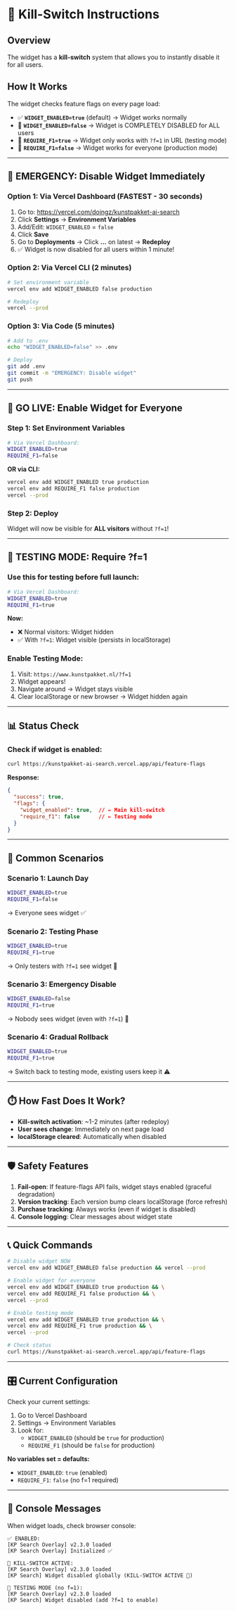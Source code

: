 # 🔴 Kill-Switch Instructions

## Overview

The widget has a **kill-switch** system that allows you to instantly disable it for all users.

## How It Works

The widget checks feature flags on every page load:
- ✅ **`WIDGET_ENABLED=true`** (default) → Widget works normally
- 🔴 **`WIDGET_ENABLED=false`** → Widget is COMPLETELY DISABLED for ALL users
- 🔧 **`REQUIRE_F1=true`** → Widget only works with `?f=1` in URL (testing mode)
- 🚀 **`REQUIRE_F1=false`** → Widget works for everyone (production mode)

---

## 🚨 EMERGENCY: Disable Widget Immediately

### Option 1: Via Vercel Dashboard (FASTEST - 30 seconds)

1. Go to: https://vercel.com/doingz/kunstpakket-ai-search
2. Click **Settings** → **Environment Variables**
3. Add/Edit: `WIDGET_ENABLED` = `false`
4. Click **Save**
5. Go to **Deployments** → Click **...** on latest → **Redeploy**
6. ✅ Widget is now disabled for all users within 1 minute!

### Option 2: Via Vercel CLI (2 minutes)

```bash
# Set environment variable
vercel env add WIDGET_ENABLED false production

# Redeploy
vercel --prod
```

### Option 3: Via Code (5 minutes)

```bash
# Add to .env
echo "WIDGET_ENABLED=false" >> .env

# Deploy
git add .env
git commit -m "EMERGENCY: Disable widget"
git push
```

---

## 🚀 GO LIVE: Enable Widget for Everyone

### Step 1: Set Environment Variables

```bash
# Via Vercel Dashboard:
WIDGET_ENABLED=true
REQUIRE_F1=false
```

**OR via CLI:**

```bash
vercel env add WIDGET_ENABLED true production
vercel env add REQUIRE_F1 false production
vercel --prod
```

### Step 2: Deploy

Widget will now be visible for **ALL visitors** without `?f=1`!

---

## 🔧 TESTING MODE: Require ?f=1

### Use this for testing before full launch:

```bash
# Via Vercel Dashboard:
WIDGET_ENABLED=true
REQUIRE_F1=true
```

**Now:**
- ❌ Normal visitors: Widget hidden
- ✅ With `?f=1`: Widget visible (persists in localStorage)

### Enable Testing Mode:

1. Visit: `https://www.kunstpakket.nl/?f=1`
2. Widget appears!
3. Navigate around → Widget stays visible
4. Clear localStorage or new browser → Widget hidden again

---

## 📊 Status Check

### Check if widget is enabled:

```bash
curl https://kunstpakket-ai-search.vercel.app/api/feature-flags
```

**Response:**

```json
{
  "success": true,
  "flags": {
    "widget_enabled": true,  // ← Main kill-switch
    "require_f1": false      // ← Testing mode
  }
}
```

---

## 🎯 Common Scenarios

### Scenario 1: Launch Day
```bash
WIDGET_ENABLED=true
REQUIRE_F1=false
```
→ Everyone sees widget ✅

### Scenario 2: Testing Phase
```bash
WIDGET_ENABLED=true
REQUIRE_F1=true
```
→ Only testers with `?f=1` see widget 🔧

### Scenario 3: Emergency Disable
```bash
WIDGET_ENABLED=false
REQUIRE_F1=true
```
→ Nobody sees widget (even with `?f=1`) 🔴

### Scenario 4: Gradual Rollback
```bash
WIDGET_ENABLED=true
REQUIRE_F1=true
```
→ Switch back to testing mode, existing users keep it ⚠️

---

## ⏱️ How Fast Does It Work?

- **Kill-switch activation**: ~1-2 minutes (after redeploy)
- **User sees change**: Immediately on next page load
- **localStorage cleared**: Automatically when disabled

---

## 🛡️ Safety Features

1. **Fail-open**: If feature-flags API fails, widget stays enabled (graceful degradation)
2. **Version tracking**: Each version bump clears localStorage (force refresh)
3. **Purchase tracking**: Always works (even if widget is disabled)
4. **Console logging**: Clear messages about widget state

---

## 📞 Quick Commands

```bash
# Disable widget NOW
vercel env add WIDGET_ENABLED false production && vercel --prod

# Enable widget for everyone
vercel env add WIDGET_ENABLED true production && \
vercel env add REQUIRE_F1 false production && \
vercel --prod

# Enable testing mode
vercel env add WIDGET_ENABLED true production && \
vercel env add REQUIRE_F1 true production && \
vercel --prod

# Check status
curl https://kunstpakket-ai-search.vercel.app/api/feature-flags
```

---

## 🎛️ Current Configuration

Check your current settings:

1. Go to Vercel Dashboard
2. Settings → Environment Variables
3. Look for:
   - `WIDGET_ENABLED` (should be `true` for production)
   - `REQUIRE_F1` (should be `false` for production)

**No variables set = defaults:**
- `WIDGET_ENABLED`: `true` (enabled)
- `REQUIRE_F1`: `false` (no f=1 required)

---

## 📝 Console Messages

When widget loads, check browser console:

```
✅ ENABLED:
[KP Search Overlay] v2.3.0 loaded
[KP Search Overlay] Initialized ✅

🔴 KILL-SWITCH ACTIVE:
[KP Search Overlay] v2.3.0 loaded
[KP Search] Widget disabled globally (KILL-SWITCH ACTIVE 🔴)

🔧 TESTING MODE (no f=1):
[KP Search Overlay] v2.3.0 loaded
[KP Search] Widget disabled (add ?f=1 to enable)
```

